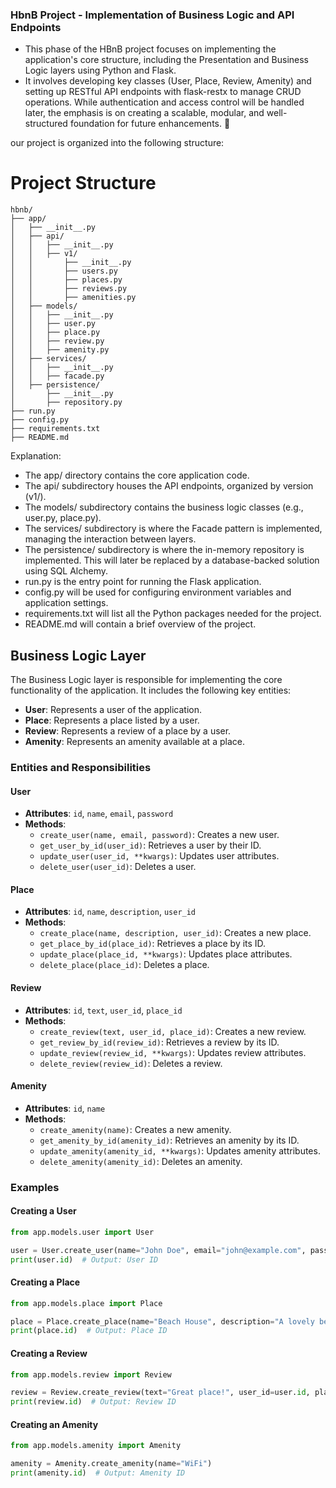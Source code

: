 ### HbnB Project - Implementation of Business Logic and API Endpoints

- This phase of the HBnB project focuses on implementing the application's core structure, including the Presentation and Business Logic layers using Python and Flask. 
- It involves developing key classes (User, Place, Review, Amenity) and setting up RESTful API endpoints with flask-restx to manage CRUD operations. While authentication and access control will be handled later, the emphasis is on creating a scalable, modular, and well-structured foundation for future enhancements. 🚀

our project is organized into the following structure:

# Project Structure

```plaintext
hbnb/
├── app/
│   ├── __init__.py
│   ├── api/
│   │   ├── __init__.py
│   │   ├── v1/
│   │       ├── __init__.py
│   │       ├── users.py
│   │       ├── places.py
│   │       ├── reviews.py
│   │       ├── amenities.py
│   ├── models/
│   │   ├── __init__.py
│   │   ├── user.py
│   │   ├── place.py
│   │   ├── review.py
│   │   ├── amenity.py
│   ├── services/
│   │   ├── __init__.py
│   │   ├── facade.py
│   ├── persistence/
│       ├── __init__.py
│       ├── repository.py
├── run.py
├── config.py
├── requirements.txt
├── README.md
```

Explanation:

- The app/ directory contains the core application code.
- The api/ subdirectory houses the API endpoints, organized by version (v1/).
- The models/ subdirectory contains the business logic classes (e.g., user.py, place.py).
- The services/ subdirectory is where the Facade pattern is implemented, managing the interaction between layers.
- The persistence/ subdirectory is where the in-memory repository is implemented. This will later be replaced by a database-backed solution using SQL Alchemy.
- run.py is the entry point for running the Flask application.
- config.py will be used for configuring environment variables and application settings.
- requirements.txt will list all the Python packages needed for the project.
- README.md will contain a brief overview of the project.

## Business Logic Layer

The Business Logic layer is responsible for implementing the core functionality of the application. It includes the following key entities:

- **User**: Represents a user of the application.
- **Place**: Represents a place listed by a user.
- **Review**: Represents a review of a place by a user.
- **Amenity**: Represents an amenity available at a place.

### Entities and Responsibilities

#### User
- **Attributes**: `id`, `name`, `email`, `password`
- **Methods**:
  - `create_user(name, email, password)`: Creates a new user.
  - `get_user_by_id(user_id)`: Retrieves a user by their ID.
  - `update_user(user_id, **kwargs)`: Updates user attributes.
  - `delete_user(user_id)`: Deletes a user.

#### Place
- **Attributes**: `id`, `name`, `description`, `user_id`
- **Methods**:
  - `create_place(name, description, user_id)`: Creates a new place.
  - `get_place_by_id(place_id)`: Retrieves a place by its ID.
  - `update_place(place_id, **kwargs)`: Updates place attributes.
  - `delete_place(place_id)`: Deletes a place.

#### Review
- **Attributes**: `id`, `text`, `user_id`, `place_id`
- **Methods**:
  - `create_review(text, user_id, place_id)`: Creates a new review.
  - `get_review_by_id(review_id)`: Retrieves a review by its ID.
  - `update_review(review_id, **kwargs)`: Updates review attributes.
  - `delete_review(review_id)`: Deletes a review.

#### Amenity
- **Attributes**: `id`, `name`
- **Methods**:
  - `create_amenity(name)`: Creates a new amenity.
  - `get_amenity_by_id(amenity_id)`: Retrieves an amenity by its ID.
  - `update_amenity(amenity_id, **kwargs)`: Updates amenity attributes.
  - `delete_amenity(amenity_id)`: Deletes an amenity.

### Examples

#### Creating a User
```python
from app.models.user import User

user = User.create_user(name="John Doe", email="john@example.com", password="securepassword")
print(user.id)  # Output: User ID
```

#### Creating a Place
```python
from app.models.place import Place

place = Place.create_place(name="Beach House", description="A lovely beach house.", user_id=user.id)
print(place.id)  # Output: Place ID
```

#### Creating a Review
```python
from app.models.review import Review

review = Review.create_review(text="Great place!", user_id=user.id, place_id=place.id)
print(review.id)  # Output: Review ID
```

#### Creating an Amenity
```python
from app.models.amenity import Amenity

amenity = Amenity.create_amenity(name="WiFi")
print(amenity.id)  # Output: Amenity ID
```
